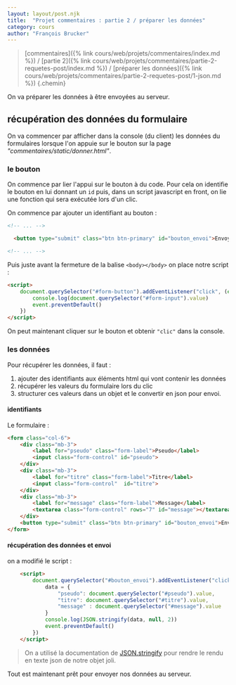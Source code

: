 ```yaml
---
layout: layout/post.njk 
title:  "Projet commentaires : partie 2 / préparer les données"
category: cours
author: "François Brucker"
---
```


> [commentaires]({% link cours/web/projets/commentaires/index.md %}) / [partie 2]({% link cours/web/projets/commentaires/partie-2-requetes-post/index.md %}) / [préparer les données]({% link cours/web/projets/commentaires/partie-2-requetes-post/1-json.md %})
{.chemin}

On va préparer les données à être envoyées au serveur.

## récupération des données du formulaire

On va commencer par afficher dans la console (du client) les données du formulaires lorsque l'on appuie sur le bouton sur la page *"commentaires/static/donner.html"*.

### le bouton

On commence par lier l'appui sur le  bouton à du code. Pour cela on identifie le bouton en lui donnant un `id` puis, dans un script javascript en front, on lie une fonction qui sera exécutée lors d'un clic.

On commence par ajouter un identifiant au bouton :

```html
<!-- ... -->

  <button type="submit" class="btn btn-primary" id="bouton_envoi">Envoyer</button>

<!-- ... -->
```

Puis juste avant la fermeture de la balise `<body></body>` on place notre script :

```html
<script>
    document.querySelector("#form-button").addEventListener("click", (event) => {
        console.log(document.querySelector("#form-input").value)
        event.preventDefault()
    })
</script>
```

On peut maintenant cliquer sur le bouton et obtenir `"clic"` dans la console.

### les données

Pour récupérer les données, il faut :

1. ajouter des identifiants aux éléments html qui vont contenir les données
2. récupérer les valeurs du formulaire lors du clic
3. structurer ces valeurs dans un objet et le convertir en json pour envoi.

#### identifiants

Le formulaire :

```html
<form class="col-6">
    <div class="mb-3">
        <label for="pseudo" class="form-label">Pseudo</label>
        <input class="form-control" id="pseudo">
    </div>
    <div class="mb-3">
        <label for="titre" class="form-label">Titre</label>
        <input class="form-control"  id="titre">
    </div>
    <div class="mb-3">
        <label for="message" class="form-label">Message</label>
        <textarea class="form-control" rows="7" id="message"></textarea>
    </div>
    <button type="submit" class="btn btn-primary" id="bouton_envoi">Envoyer</button>
</form>
```

#### récupération des données et envoi

on a modifié le script :

```html
    <script>
        document.querySelector("#bouton_envoi").addEventListener("click", (event) => {
            data = {
                "pseudo": document.querySelector("#pseudo").value,
                "titre": document.querySelector("#titre").value,
                "message" : document.querySelector("#message").value
            }
            console.log(JSON.stringify(data, null, 2))
            event.preventDefault()
        })
    </script>
```

> On a utilisé la documentation de [JSON.stringify](https://stackoverflow.com/questions/4810841/pretty-print-json-using-javascript) pour rendre le rendu en texte json de notre objet joli.

Tout est maintenant prêt pour envoyer nos données au serveur.
